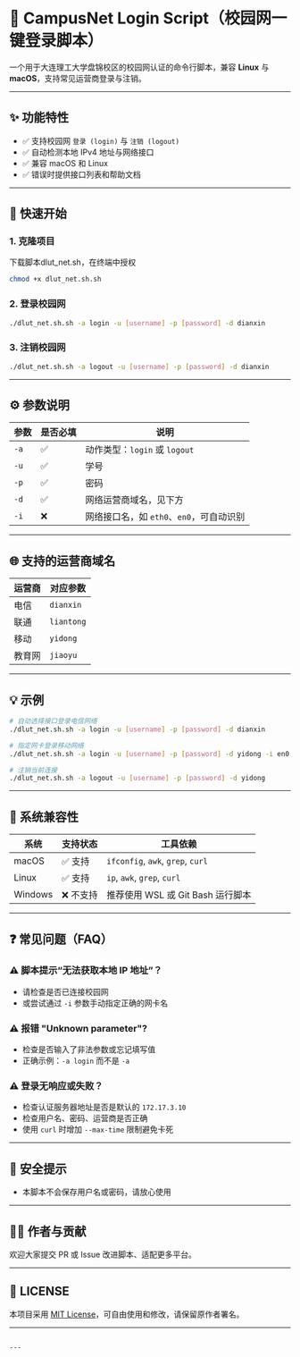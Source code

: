 # 🏫 CampusNet Login Script（校园网一键登录脚本）

一个用于大连理工大学盘锦校区的校园网认证的命令行脚本，兼容 **Linux** 与 **macOS**，支持常见运营商登录与注销。

---

## ✨ 功能特性

- ✅ 支持校园网 `登录 (login)` 与 `注销 (logout)`
- ✅ 自动检测本地 IPv4 地址与网络接口
- ✅ 兼容 macOS 和 Linux
- ✅ 错误时提供接口列表和帮助文档

---

## 🚀 快速开始

### 1. 克隆项目

下载脚本dlut_net.sh，在终端中授权
```bash
chmod +x dlut_net.sh.sh
````

### 2. 登录校园网

```bash
./dlut_net.sh.sh -a login -u [username] -p [password] -d dianxin
```

### 3. 注销校园网

```bash
./dlut_net.sh.sh -a logout -u [username] -p [password] -d dianxin
```

---

## ⚙️ 参数说明

| 参数   | 是否必填 | 说明                         |
| ---- | ---- | -------------------------- |
| `-a` | ✅    | 动作类型：`login` 或 `logout`    |
| `-u` | ✅    | 学号                         |
| `-p` | ✅    | 密码                         |
| `-d` | ✅    | 网络运营商域名，见下方                |
| `-i` | ❌    | 网络接口名，如 `eth0`、`en0`，可自动识别 |

---

## 🌐 支持的运营商域名

| 运营商 | 对应参数       |
| --- | ---------- |
| 电信  | `dianxin`  |
| 联通  | `liantong` |
| 移动  | `yidong`   |
| 教育网 | `jiaoyu`   |

---

## 💡 示例

```bash
# 自动选择接口登录电信网络
./dlut_net.sh.sh -a login -u [username] -p [password] -d dianxin

# 指定网卡登录移动网络
./dlut_net.sh.sh -a login -u [username] -p [password] -d yidong -i en0

# 注销当前连接
./dlut_net.sh.sh -a logout -u [username] -p [password] -d yidong
```

---

## 🧩 系统兼容性

| 系统      | 支持状态  | 工具依赖                              |
| ------- | ----- | --------------------------------- |
| macOS   | ✅ 支持  | `ifconfig`, `awk`, `grep`, `curl` |
| Linux   | ✅ 支持  | `ip`, `awk`, `grep`, `curl`       |
| Windows | ❌ 不支持 | 推荐使用 WSL 或 Git Bash 运行脚本          |

---

## ❓ 常见问题（FAQ）

### ⚠️ 脚本提示“无法获取本地 IP 地址”？

* 请检查是否已连接校园网
* 或尝试通过 `-i` 参数手动指定正确的网卡名

### ⚠️ 报错 "Unknown parameter"?

* 检查是否输入了非法参数或忘记填写值
* 正确示例：`-a login` 而不是 `-a`

### ⚠️ 登录无响应或失败？

* 检查认证服务器地址是否是默认的 `172.17.3.10`
* 检查用户名、密码、运营商是否正确
* 使用 `curl` 时增加 `--max-time` 限制避免卡死

---

## 🔐 安全提示

* 本脚本不会保存用户名或密码，请放心使用
---

## 🧑‍💻 作者与贡献

欢迎大家提交 PR 或 Issue 改进脚本、适配更多平台。

---

## 📄 LICENSE

本项目采用 [MIT License](LICENSE)，可自由使用和修改，请保留原作者署名。

---

```

---

```
